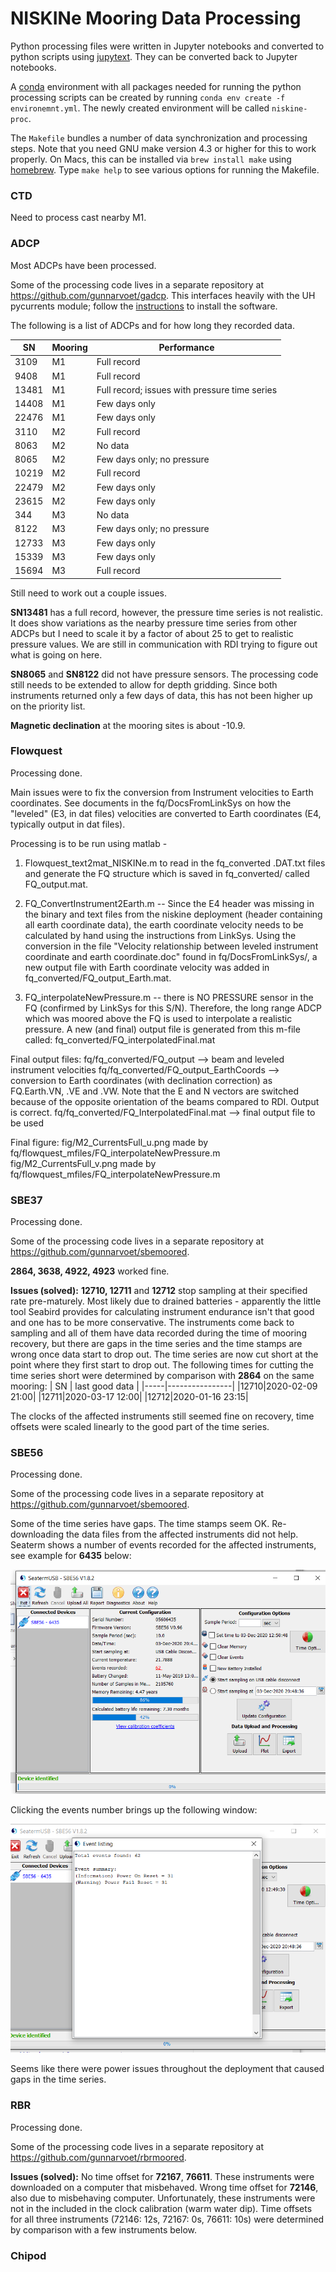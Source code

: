NISKINe Mooring Data Processing
===============================

Python processing files were written in Jupyter notebooks and converted to python scripts using [jupytext](https://jupytext.readthedocs.io/en/latest/). They can be converted back to Jupyter notebooks.

A [conda](https://docs.conda.io/en/latest/) environment with all packages needed for running the python processing scripts can be created by running `conda env create -f environemnt.yml`. The newly created environment will be called `niskine-proc`.

The `Makefile` bundles a number of data synchronization and processing steps. Note that you need GNU make version 4.3 or higher for this to work properly. On Macs, this can be installed via `brew install make` using [homebrew](https://brew.sh/). Type `make help` to see various options for running the Makefile.

### CTD
Need to process cast nearby M1.


### ADCP
Most ADCPs have been processed.

Some of the processing code lives in a separate repository at https://github.com/gunnarvoet/gadcp. This interfaces heavily with the UH pycurrents module; follow the [instructions](https://currents.soest.hawaii.edu/ocn_data_analysis/installation.html) to install the software.

The following is a list of ADCPs and for how long they recorded data.
     
|  SN |Mooring|Performance|
|-----|-------|-----------|
| 3109|M1     |Full record|
| 9408|M1     |Full record|
|13481|M1     |Full record; issues with pressure time series|
|14408|M1     |Few days only|
|22476|M1     |Few days only|
| 3110|M2     |Full record|
| 8063|M2     |No data|
| 8065|M2     |Few days only; no pressure|
|10219|M2     |Full record|
|22479|M2     |Few days only|
|23615|M2     |Few days only|
|  344|M3     |No data|
| 8122|M3     |Few days only; no pressure|
|12733|M3     |Few days only|
|15339|M3     |Few days only|
|15694|M3     |Full record|

Still need to work out a couple issues.

**SN13481** has a full record, however, the pressure time series is not realistic. It does show variations as the nearby pressure time series from other ADCPs but I need to scale it by a factor of about 25 to get to realistic pressure values. We are still in communication with RDI trying to figure out what is going on here.

**SN8065** and **SN8122** did not have pressure sensors. The processing code still needs to be extended to allow for depth gridding. Since both instruments returned only a few days of data, this has not been higher up on the priority list.

**Magnetic declination** at the mooring sites is about -10.9.

### Flowquest
Processing done. 

Main issues were to fix the conversion from Instrument velocities to Earth coordinates. See documents in the fq/DocsFromLinkSys on how the "leveled" (E3, in dat files) velocities are converted to Earth coordinates (E4, typically output in dat files). 

Processing is to be run using matlab - 
1) Flowquest_text2mat_NISKINe.m to read in the fq_converted .DAT.txt files and generate the FQ structure which is saved in fq_converted/ called FQ_output.mat. 

2) FQ_ConvertInstrument2Earth.m -- 
Since the E4 header was missing in the binary and text files from the niskine deployment (header containing all earth coordinate data), the earth coordinate velocity needs to be calculated by hand using the instructions from LinkSys. Using the conversion in the file "Velocity relationship between leveled instrument coordinate and earth coordinate.doc" found in fq/DocsFromLinkSys/, a new output file with Earth coordinate velocity was added in fq_converted/FQ_output_Earth.mat. 

3) FQ_interpolateNewPressure.m -- there is NO PRESSURE sensor in the FQ (confirmed by LinkSys for this S/N). Therefore, the long range ADCP which was moored above the FQ is used to interpolate a realistic pressure. A new (and final) output file is generated from this m-file called: fq_converted/FQ_interpolatedFinal.mat

Final output files: 
fq/fq_converted/FQ_output --> beam and leveled instrument velocities
fq/fq_converted/FQ_output_EarthCoords --> conversion to Earth coordinates (with declination correction) as FQ.Earth.VN, .VE and .VW. Note that the E and N vectors are switched because of the opposite orientation of the beams compared to RDI. Output is correct. 
fq/fq_converted/FQ_InterpolatedFinal.mat --> final output file to be used 

Final figure: 
fig/M2_CurrentsFull_u.png made by fq/flowquest_mfiles/FQ_interpolateNewPressure.m
fig/M2_CurrentsFull_v.png made by fq/flowquest_mfiles/FQ_interpolateNewPressure.m

### SBE37
Processing done.

Some of the processing code lives in a separate repository at https://github.com/gunnarvoet/sbemoored.

**2864, 3638, 4922, 4923** worked fine.

**Issues (solved):** **12710, 12711** and **12712** stop sampling at their specified rate pre-maturely. Most likely due to drained batteries - apparently the little tool Seabird provides for calculating instrument endurance isn't that good and one has to be more conservative. The instruments come back to sampling and all of them have data recorded during the time of mooring recovery, but there are gaps in the time series and the time stamps are wrong once data start to drop out. The time series are now cut short at the point where they first start to drop out. The following times for cutting the time series short were determined by comparison with **2864** on the same mooring:
| SN  | last good data |
|-----|----------------|
|12710|2020-02-09 21:00|
|12711|2020-03-17 12:00|
|12712|2020-01-16 23:15|

The clocks of the affected instruments still seemed fine on recovery, time offsets were scaled linearly to the good part of the time series.


### SBE56
Processing done.

Some of the processing code lives in a separate repository at https://github.com/gunnarvoet/sbemoored.

Some of the time series have gaps. The time stamps seem OK. Re-downloading the data files from the affected instruments did not help. Seaterm shows a number of events recorded for the affected instruments, see example for **6435** below:

![SBE56 Seaterm Screenshot](fig/sbe56_seaterm_screenshot.png)

Clicking the events number brings up the following window:

![SBE56 Event Listing Screenshot](fig/sbe56_event_listing_screenshot.png)

Seems like there were power issues throughout the deployment that caused gaps in the time series.


### RBR
Processing done.

Some of the processing code lives in a separate repository at https://github.com/gunnarvoet/rbrmoored.


**Issues (solved):** No time offset for **72167**, **76611**. These instruments were downloaded on a computer that misbehaved. Wrong time offset for **72146**, also due to misbehaving computer. Unfortunately, these instruments were not in the included in the clock calibration (warm water dip).
Time offsets for all three instruments (72146: 12s, 72167: 0s, 76611: 10s) were determined by comparison with a few instruments below.


### Chipod
